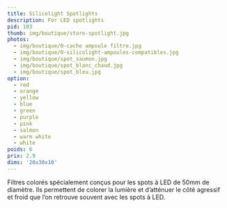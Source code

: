 ```yaml
---
title: Silicolight Spotlights
description: For LED spotlights
pid: 103
thumb: img/boutique/store-spotlight.jpg
photos:
  - img/boutique/0-cache ampoule filtre.jpg
  - img/boutique/0-silicolight-ampoules-compatibles.jpg
  - img/boutique/spot_saumon.jpg
  - img/boutique/spot_blanc_chaud.jpg
  - img/boutique/spot_bleu.jpg
option:
  - red
  - orange
  - yellow
  - blue
  - green
  - purple
  - pink
  - salmon
  - warm white
  - white
poids: 6
prix: 2.9
dims: '20x30x10'
---
```


Filtres colorés spécialement conçus pour les spots à LED de 50mm de diamètre.
Ils permettent de colorer la lumière et d’atténuer le côté agressif et froid que l’on retrouve souvent avec les spots à LED.